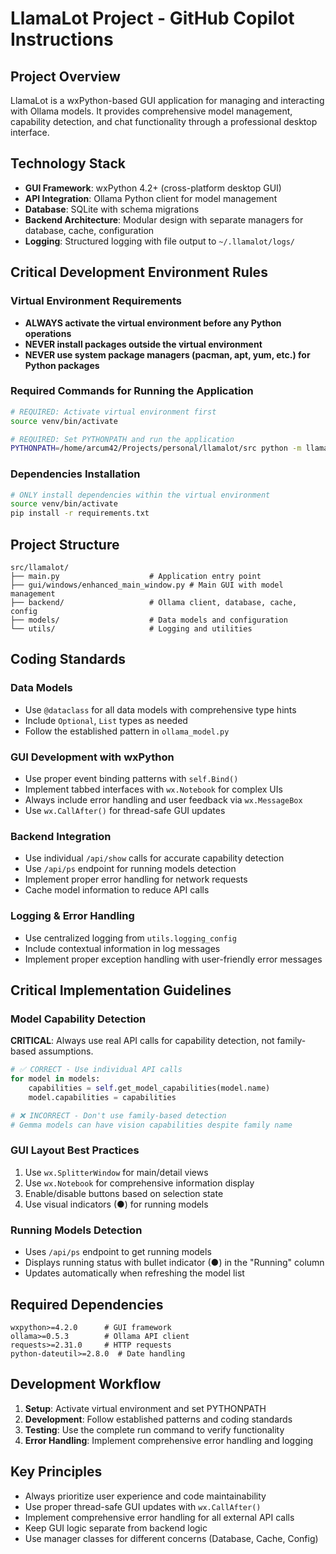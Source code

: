 # LlamaLot Project - GitHub Copilot Instructions

## Project Overview

LlamaLot is a wxPython-based GUI application for managing and interacting with Ollama models. It provides comprehensive model management, capability detection, and chat functionality through a professional desktop interface.

## Technology Stack

- **GUI Framework**: wxPython 4.2+ (cross-platform desktop GUI)
- **API Integration**: Ollama Python client for model management
- **Database**: SQLite with schema migrations
- **Backend Architecture**: Modular design with separate managers for database, cache, configuration
- **Logging**: Structured logging with file output to `~/.llamalot/logs/`

## Critical Development Environment Rules

### Virtual Environment Requirements
- **ALWAYS activate the virtual environment before any Python operations**
- **NEVER install packages outside the virtual environment**
- **NEVER use system package managers (pacman, apt, yum, etc.) for Python packages**

### Required Commands for Running the Application

```bash
# REQUIRED: Activate virtual environment first
source venv/bin/activate

# REQUIRED: Set PYTHONPATH and run the application
PYTHONPATH=/home/arcum42/Projects/personal/llamalot/src python -m llamalot.main
```

### Dependencies Installation
```bash
# ONLY install dependencies within the virtual environment
source venv/bin/activate
pip install -r requirements.txt
```

## Project Structure

```
src/llamalot/
├── main.py                    # Application entry point
├── gui/windows/enhanced_main_window.py # Main GUI with model management
├── backend/                   # Ollama client, database, cache, config
├── models/                    # Data models and configuration
└── utils/                     # Logging and utilities
```

## Coding Standards

### Data Models
- Use `@dataclass` for all data models with comprehensive type hints
- Include `Optional`, `List` types as needed
- Follow the established pattern in `ollama_model.py`

### GUI Development with wxPython
- Use proper event binding patterns with `self.Bind()`
- Implement tabbed interfaces with `wx.Notebook` for complex UIs
- Always include error handling and user feedback via `wx.MessageBox`
- Use `wx.CallAfter()` for thread-safe GUI updates

### Backend Integration
- Use individual `/api/show` calls for accurate capability detection
- Use `/api/ps` endpoint for running models detection
- Implement proper error handling for network requests
- Cache model information to reduce API calls

### Logging & Error Handling
- Use centralized logging from `utils.logging_config`
- Include contextual information in log messages
- Implement proper exception handling with user-friendly error messages

## Critical Implementation Guidelines

### Model Capability Detection
**CRITICAL**: Always use real API calls for capability detection, not family-based assumptions.

```python
# ✅ CORRECT - Use individual API calls
for model in models:
    capabilities = self.get_model_capabilities(model.name)
    model.capabilities = capabilities

# ❌ INCORRECT - Don't use family-based detection
# Gemma models can have vision capabilities despite family name
```

### GUI Layout Best Practices
1. Use `wx.SplitterWindow` for main/detail views
2. Use `wx.Notebook` for comprehensive information display
3. Enable/disable buttons based on selection state
4. Use visual indicators (●) for running models

### Running Models Detection
- Uses `/api/ps` endpoint to get running models
- Displays running status with bullet indicator (●) in the "Running" column
- Updates automatically when refreshing the model list

## Required Dependencies

```
wxpython>=4.2.0      # GUI framework
ollama>=0.5.3        # Ollama API client  
requests>=2.31.0     # HTTP requests
python-dateutil>=2.8.0  # Date handling
```

## Development Workflow

1. **Setup**: Activate virtual environment and set PYTHONPATH
2. **Development**: Follow established patterns and coding standards
3. **Testing**: Use the complete run command to verify functionality
4. **Error Handling**: Implement comprehensive error handling and logging

## Key Principles

- Always prioritize user experience and code maintainability
- Use proper thread-safe GUI updates with `wx.CallAfter()`
- Implement comprehensive error handling for all external API calls
- Keep GUI logic separate from backend logic
- Use manager classes for different concerns (Database, Cache, Config)
